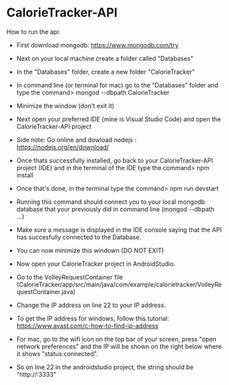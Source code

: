 # CalorieTracker-API

How to run the api:

- First download mongodb: https://www.mongodb.com/try
- Next on your local machine create a folder called "Databases"
- In the "Databases" folder, create a new folder "CalorieTracker"
- In command line (or terminal for mac) go to the "Databases" folder and type the command>    mongod --dbpath CalorieTracker
- Minimize the window (don't exit it)
- Next open your preferred IDE (mine is Visual Studio Code) and open the CalorieTracker-API project

- Side note: Go online and dowload nodejs : https://nodejs.org/en/download/
- Once thats successfully installed, go back to your CalorieTracker-API project (IDE) and in the terminal of the IDE type 
the command>    npm install

- Once that's done, in the terminal type the command>   npm run devstart
- Running this command should connect you to your local mongodb database that your previously did in command line (mongod --dbpath ...)

- Make sure a message is displayed in the IDE console saying that the API has succesfully connected to the Database.
- You can now minimize this windown (DO NOT EXIT)

- Now open your CalorieTracker project in AndroidStudio.
- Go to the VolleyRequestContainer file (CalorieTracker/app/src/main/java/com/example/calorietracker/VolleyRequestContainer.java)
- Change the IP address on line 22 to your IP address.
- To get the IP address for windows, follow this tutorial: https://www.avast.com/c-how-to-find-ip-address
- For mac, go to the wifi icon on the top bar of your screen, press "open network preferences" and the IP will be shown on the right below where it shows "status:connected".
- So on line 22 in the androidstudio project, the string should be "http://<yourIPaddress>:3333"
